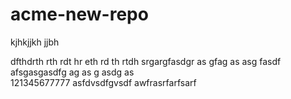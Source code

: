 # acme-new-repo
kjhkjjkh
jjbh

dfthdrth
rth
rdt
hr
eth
rd
th
rtdh
srgargfasdgr as gfag as asg fasdf
afsgasgasdfg
ag
as
g
asdg
as
<br>
121345677777
asfdvsdfgvsdf
awfrasrfarfsarf
